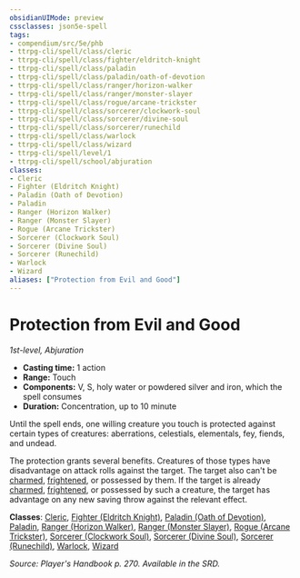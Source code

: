 ```yaml
---
obsidianUIMode: preview
cssclasses: json5e-spell
tags:
- compendium/src/5e/phb
- ttrpg-cli/spell/class/cleric
- ttrpg-cli/spell/class/fighter/eldritch-knight
- ttrpg-cli/spell/class/paladin
- ttrpg-cli/spell/class/paladin/oath-of-devotion
- ttrpg-cli/spell/class/ranger/horizon-walker
- ttrpg-cli/spell/class/ranger/monster-slayer
- ttrpg-cli/spell/class/rogue/arcane-trickster
- ttrpg-cli/spell/class/sorcerer/clockwork-soul
- ttrpg-cli/spell/class/sorcerer/divine-soul
- ttrpg-cli/spell/class/sorcerer/runechild
- ttrpg-cli/spell/class/warlock
- ttrpg-cli/spell/class/wizard
- ttrpg-cli/spell/level/1
- ttrpg-cli/spell/school/abjuration
classes:
- Cleric
- Fighter (Eldritch Knight)
- Paladin (Oath of Devotion)
- Paladin
- Ranger (Horizon Walker)
- Ranger (Monster Slayer)
- Rogue (Arcane Trickster)
- Sorcerer (Clockwork Soul)
- Sorcerer (Divine Soul)
- Sorcerer (Runechild)
- Warlock
- Wizard
aliases: ["Protection from Evil and Good"]
---
```

# Protection from Evil and Good
*1st-level, Abjuration*  

- **Casting time:** 1 action
- **Range:** Touch
- **Components:** V, S, holy water or powdered silver and iron, which the spell consumes
- **Duration:** Concentration, up to 10 minute

Until the spell ends, one willing creature you touch is protected against certain types of creatures: aberrations, celestials, elementals, fey, fiends, and undead.

The protection grants several benefits. Creatures of those types have disadvantage on attack rolls against the target. The target also can't be [charmed](/3-Mechanics/CLI/rules/conditions.md#charmed), [frightened](/3-Mechanics/CLI/rules/conditions.md#frightened), or possessed by them. If the target is already [charmed](/3-Mechanics/CLI/rules/conditions.md#charmed), [frightened](/3-Mechanics/CLI/rules/conditions.md#frightened), or possessed by such a creature, the target has advantage on any new saving throw against the relevant effect.

**Classes**: [Cleric](/3-Mechanics/CLI/classes/cleric.md), [Fighter (Eldritch Knight)](/3-Mechanics/CLI/classes/fighter-eldritch-knight.md), [Paladin (Oath of Devotion)](/3-Mechanics/CLI/classes/paladin-oath-of-devotion.md), [Paladin](/3-Mechanics/CLI/classes/paladin.md), [Ranger (Horizon Walker)](/3-Mechanics/CLI/classes/ranger-horizon-walker-xge.md), [Ranger (Monster Slayer)](/3-Mechanics/CLI/classes/ranger-monster-slayer-xge.md), [Rogue (Arcane Trickster)](/3-Mechanics/CLI/classes/rogue-arcane-trickster.md), [Sorcerer (Clockwork Soul)](/3-Mechanics/CLI/classes/sorcerer-clockwork-soul-tce.md), [Sorcerer (Divine Soul)](/3-Mechanics/CLI/classes/sorcerer-divine-soul-xge.md), [Sorcerer (Runechild)](/3-Mechanics/CLI/classes/sorcerer-runechild-tdcsr.md), [Warlock](/3-Mechanics/CLI/classes/warlock.md), [Wizard](/3-Mechanics/CLI/classes/wizard.md)

*Source: Player's Handbook p. 270. Available in the SRD.*